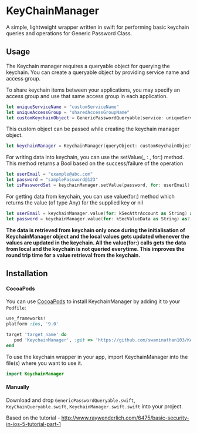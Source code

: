 # KeyChainManager

A simple, lightweight wrapper written in swift for performing basic keychain queries and operations for Generic Password Class.

## Usage

The Keychain manager requires a queryable object for querying the keychain. You can create a queryable object by providing service name and access group.

To share keychain items between your applications, you may specify an access group and use that same access group in each application.

``` swift
let uniqueServiceName = "customServiceName"
let uniqueAccessGroup = "sharedAccessGroupName"
let customKeychainObject = GenericPasswordQueryable(service: uniqueServiceName, accessGroup: uniqueAccessGroup)
```
This custom object can be passed while creating the keychain manager object.

``` swift
let keychainManager = KeychainManager(queryObject: customKeychainObject)
```

For writing data into keychain, you can use the setValue(_ : , for:) method. This method returns a Bool based on the success/failure of the operation

``` swift
let userEmail = "example@abc.com"
let password = "samplePassword@123"
let isPasswordSet = keychainManager.setValue(password, for: userEmail)
```

For getting data from keychain, you can use value(for:) method which returns the value (of type Any) for the supplied key or nil

``` swift
let userEmail = keychainManager.value(for: kSecAttrAccount as String) as? String
let password = keychainManager.value(for: kSecValueData as String) as? String
```

**The data is retrieved from keychain only once during the initialisation of KeychainManager object and the local values gets updated whenever the values are updated in the keychain. All the value(for:) calls gets the data from local and the keychain is not queried everytime. This improves the round trip time for a value retrieval from the keychain.**

## Installation

#### CocoaPods
You can use [CocoaPods](http://cocoapods.org/) to install KeychainManager by adding it to your `Podfile`:

``` ruby
use_frameworks!
platform :ios, '9.0'

target 'target_name' do
   pod 'KeychainManager', :git => 'https://github.com/swaminathan103/KeychainManager.git'
end
```

To use the keychain wrapper in your app, import KeychainManager into the file(s) where you want to use it.

``` swift
import KeychainManager
```


#### Manually
Download and drop ```GenericPasswordQueryable.swift```, ```KeyChainQueryable.swift```,   ```KeychainManager.swift.swift``` into your project.

Based on the tutorial -
http://www.raywenderlich.com/6475/basic-security-in-ios-5-tutorial-part-1